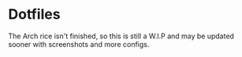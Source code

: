 # Dotfiles

The Arch rice isn't finished, so this is still a W.I.P and may be updated sooner with screenshots and more configs.
